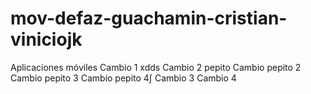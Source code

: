 # mov-defaz-guachamin-cristian-viniciojk
Aplicaciones móviles
Cambio 1 xdds
Cambio 2 pepito
Cambio pepito 2
Cambio pepito 3
Cambio pepito 4∫
Cambio 3
Cambio 4
